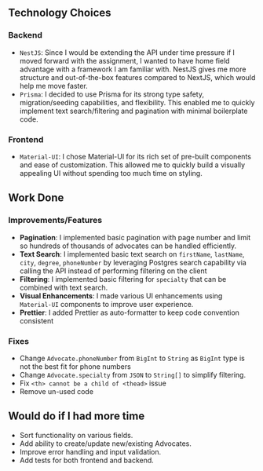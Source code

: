 ## Technology Choices

### Backend

- `NestJS`: Since I would be extending the API under time pressure if I moved forward with the assignment, I wanted to have home field advantage with a framework I am familiar with. NestJS gives me more structure and out-of-the-box features compared to NextJS, which would help me move faster.
- `Prisma`: I decided to use Prisma for its strong type safety, migration/seeding capabilities, and flexibility. This enabled me to quickly implement text search/filtering and pagination with minimal boilerplate code.

### Frontend
- `Material-UI`: I chose Material-UI for its rich set of pre-built components and ease of customization. This allowed me to quickly build a visually appealing UI without spending too much time on styling.


## Work Done
### Improvements/Features
- **Pagination**: I implemented basic pagination with page number and limit so hundreds of thousands of advocates can be handled efficiently.
- **Text Search**: I implemented basic text search on `firstName`, `lastName`, `city`, `degree`, `phoneNumber` by leveraging Postgres search capability via calling the API instead of performing filtering on the client
- **Filtering**: I implemented basic filtering for `specialty` that can be combined with text search.
- **Visual Enhancements**: I made various UI enhancements using `Material-UI` components to improve user experience.
- **Prettier**: I added Prettier as auto-formatter to keep code convention consistent

### Fixes
- Change `Advocate.phoneNumber` from `BigInt` to `String` as `BigInt` type is not the best fit for phone numbers
- Change `Advocate.specialty` from `JSON` to `String[]` to simplify filtering.
- Fix `<th> cannot be a child of <thead>` issue
- Remove un-used code


## Would do if I had more time
- Sort functionality on various fields.
- Add ability to create/update new/existing Advocates.
- Improve error handling and input validation.
- Add tests for both frontend and backend.